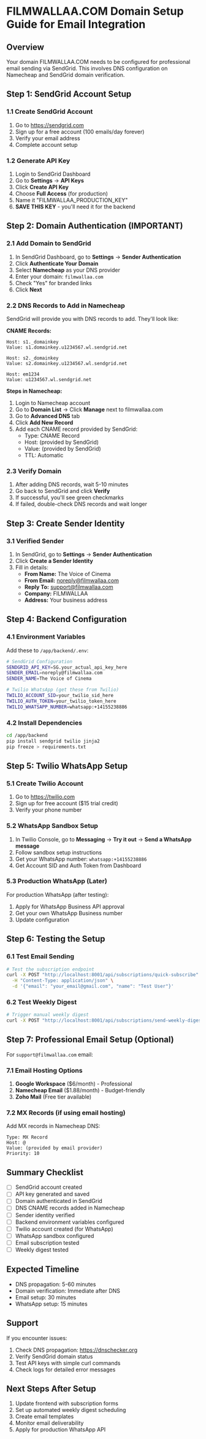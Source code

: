 # FILMWALLAA.COM Domain Setup Guide for Email Integration

## Overview
Your domain FILMWALLAA.COM needs to be configured for professional email sending via SendGrid. This involves DNS configuration on Namecheap and SendGrid domain verification.

## Step 1: SendGrid Account Setup

### 1.1 Create SendGrid Account
1. Go to https://sendgrid.com
2. Sign up for a free account (100 emails/day forever)
3. Verify your email address
4. Complete account setup

### 1.2 Generate API Key
1. Login to SendGrid Dashboard
2. Go to **Settings** → **API Keys**
3. Click **Create API Key**
4. Choose **Full Access** (for production)
5. Name it "FILMWALLAA_PRODUCTION_KEY"
6. **SAVE THIS KEY** - you'll need it for the backend

## Step 2: Domain Authentication (IMPORTANT)

### 2.1 Add Domain to SendGrid
1. In SendGrid Dashboard, go to **Settings** → **Sender Authentication**
2. Click **Authenticate Your Domain**
3. Select **Namecheap** as your DNS provider
4. Enter your domain: `filmwallaa.com`
5. Check "Yes" for branded links
6. Click **Next**

### 2.2 DNS Records to Add in Namecheap
SendGrid will provide you with DNS records to add. They'll look like:

**CNAME Records:**
```
Host: s1._domainkey
Value: s1.domainkey.u1234567.wl.sendgrid.net

Host: s2._domainkey  
Value: s2.domainkey.u1234567.wl.sendgrid.net

Host: em1234
Value: u1234567.wl.sendgrid.net
```

**Steps in Namecheap:**
1. Login to Namecheap account
2. Go to **Domain List** → Click **Manage** next to filmwallaa.com
3. Go to **Advanced DNS** tab
4. Click **Add New Record**
5. Add each CNAME record provided by SendGrid:
   - Type: CNAME Record
   - Host: (provided by SendGrid)
   - Value: (provided by SendGrid)
   - TTL: Automatic

### 2.3 Verify Domain
1. After adding DNS records, wait 5-10 minutes
2. Go back to SendGrid and click **Verify**
3. If successful, you'll see green checkmarks
4. If failed, double-check DNS records and wait longer

## Step 3: Create Sender Identity

### 3.1 Verified Sender
1. In SendGrid, go to **Settings** → **Sender Authentication**
2. Click **Create a Sender Identity**
3. Fill in details:
   - **From Name:** The Voice of Cinema
   - **From Email:** noreply@filmwallaa.com
   - **Reply To:** support@filmwallaa.com
   - **Company:** FILMWALLAA
   - **Address:** Your business address

## Step 4: Backend Configuration

### 4.1 Environment Variables
Add these to `/app/backend/.env`:

```bash
# SendGrid Configuration
SENDGRID_API_KEY=SG.your_actual_api_key_here
SENDER_EMAIL=noreply@filmwallaa.com
SENDER_NAME=The Voice of Cinema

# Twilio WhatsApp (get these from Twilio)
TWILIO_ACCOUNT_SID=your_twilio_sid_here
TWILIO_AUTH_TOKEN=your_twilio_token_here
TWILIO_WHATSAPP_NUMBER=whatsapp:+14155238886
```

### 4.2 Install Dependencies
```bash
cd /app/backend
pip install sendgrid twilio jinja2
pip freeze > requirements.txt
```

## Step 5: Twilio WhatsApp Setup

### 5.1 Create Twilio Account
1. Go to https://twilio.com
2. Sign up for free account ($15 trial credit)
3. Verify your phone number

### 5.2 WhatsApp Sandbox Setup
1. In Twilio Console, go to **Messaging** → **Try it out** → **Send a WhatsApp message**
2. Follow sandbox setup instructions
3. Get your WhatsApp number: `whatsapp:+14155238886`
4. Get Account SID and Auth Token from Dashboard

### 5.3 Production WhatsApp (Later)
For production WhatsApp (after testing):
1. Apply for WhatsApp Business API approval
2. Get your own WhatsApp Business number
3. Update configuration

## Step 6: Testing the Setup

### 6.1 Test Email Sending
```bash
# Test the subscription endpoint
curl -X POST "http://localhost:8001/api/subscriptions/quick-subscribe" \
  -H "Content-Type: application/json" \
  -d '{"email": "your_email@gmail.com", "name": "Test User"}'
```

### 6.2 Test Weekly Digest
```bash
# Trigger manual weekly digest
curl -X POST "http://localhost:8001/api/subscriptions/send-weekly-digest"
```

## Step 7: Professional Email Setup (Optional)

For `support@filmwallaa.com` email:

### 7.1 Email Hosting Options
1. **Google Workspace** ($6/month) - Professional
2. **Namecheap Email** ($1.88/month) - Budget-friendly
3. **Zoho Mail** (Free tier available)

### 7.2 MX Records (if using email hosting)
Add MX records in Namecheap DNS:
```
Type: MX Record
Host: @
Value: (provided by email provider)
Priority: 10
```

## Summary Checklist

- [ ] SendGrid account created
- [ ] API key generated and saved
- [ ] Domain authenticated in SendGrid
- [ ] DNS CNAME records added in Namecheap
- [ ] Sender identity verified
- [ ] Backend environment variables configured
- [ ] Twilio account created (for WhatsApp)
- [ ] WhatsApp sandbox configured
- [ ] Email subscription tested
- [ ] Weekly digest tested

## Expected Timeline
- DNS propagation: 5-60 minutes
- Domain verification: Immediate after DNS
- Email setup: 30 minutes
- WhatsApp setup: 15 minutes

## Support
If you encounter issues:
1. Check DNS propagation: https://dnschecker.org
2. Verify SendGrid domain status
3. Test API keys with simple curl commands
4. Check logs for detailed error messages

## Next Steps After Setup
1. Update frontend with subscription forms
2. Set up automated weekly digest scheduling
3. Create email templates
4. Monitor email deliverability
5. Apply for production WhatsApp API